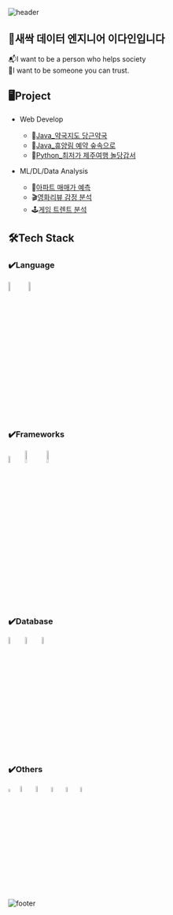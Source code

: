 ![header](https://capsule-render.vercel.app/api?type=waving&reversal=true&height=250&section=header&text=Hello%20World!&desc=This%20is%20Dain's%20Github&fontSize=60&descSize=30&fontAlignY=30&descAlignY=50&color=gradient&customColorList=0,5)

## 🌱새싹 데이터 엔지니어 이다인입니다
📬I want to be a person who helps society   
🤝I want to be someone you can trust.


## 🖥Project
* Web Develop
  + 🥕[Java_약국지도 당근약국](https://github.com/leedain0301/JAVA-Spring-Carrot_Pharmacy)
  + 🌳[Java_휴양림 예약 숲속으로](https://github.com/leedain0301/JAVA-Spring-Into_the_Forest_back)
  + 🍊[Python_최저가 제주여행 놀당갑서](https://github.com/leedain0301/Python-Flask-Fly_Jeju)
  
* ML/DL/Data Analysis
  + 🏢[아파트 매매가 예측](https://github.com/leedain0301/Modeling-Apartment-sales-price-forecast)
  + 🎬[영화리뷰 감정 분석](https://github.com/leedain0301/Modeling-Movie-Review-Sentiment)
  + 🕹[게임 트렌트 분석](https://github.com/leedain0301/Analysis-Game-Trend)

 ## 🛠Tech Stack

 ### ✔️Language
<img width="7%" src="https://github.com/leedain0301/leedain0301/assets/85441185/986b4fe5-3ee5-42ac-8d36-6f3763921d03"/>
<img width="7%" style="margin:2px" src="https://github.com/leedain0301/leedain0301/assets/85441185/665aed38-0516-422c-9827-8661982cd53b"/>

 ### ✔️Frameworks
<img width="6%" src="https://github.com/leedain0301/leedain0301/assets/85441185/cd8f922d-5ee1-40e0-b524-f7d5a4d23002"/>   
<img width="8%" src="https://github.com/leedain0301/leedain0301/assets/85441185/c3af6e67-4b9d-4280-8e91-ed90295c078b"/>
<img width="8%" src="https://github.com/leedain0301/leedain0301/assets/85441185/3266b8b1-1eda-442d-8281-2fe727b2fc3b"/>
<br/>


 ### ✔️Database 
<img width="6%" src="https://github.com/leedain0301/leedain0301/assets/85441185/6f07c63d-2798-4597-8fed-4121e880c877"/>
<img width="6%" src="https://github.com/leedain0301/leedain0301/assets/85441185/3456c03d-ec2f-4907-8003-44c775efe9d5"/>
<img width="6%" src="https://github.com/leedain0301/leedain0301/assets/85441185/faf61026-34b0-4d42-849b-8a543377193c"/>

 ### ✔️Others
<img width="4%" src="https://github.com/leedain0301/leedain0301/assets/85441185/048661b4-8f7e-4a16-9096-bdaed1546030"/>  
<img width="5.5%" src="https://github.com/leedain0301/leedain0301/assets/85441185/5454624d-6371-40c2-bb64-47b6536cc927"/>   
<img width="5.5%" src="https://github.com/leedain0301/leedain0301/assets/85441185/73a826a7-fa42-45ef-aa84-eed367aaf7e1"/>   
<img width="5%" src="https://github.com/leedain0301/leedain0301/assets/85441185/51f8c823-316d-4f80-ba75-b9a90a37d1ba"/>   
<img width="5%" src="https://github.com/leedain0301/leedain0301/assets/85441185/31bb3be1-c52a-4414-a38e-fa30d8315cba"/> 
<img width="5%" src="https://github.com/leedain0301/leedain0301/assets/85441185/3ee2138b-b7ce-43ba-9706-08d8ad0c43a2"/> 


<!-- 
<br/><br/>
<img width="10%" src="https://github.com/leedain0301/leedain0301/assets/85441185/b5ad0286-3060-4193-b1c1-abd519c340c3"/> 
<img width="5%" src="https://github.com/leedain0301/leedain0301/assets/85441185/c4d33a2e-c34d-42fc-9030-f7312640eb60"/>

![Anurag's GitHub stats](https://github-readme-stats.vercel.app/api?username=anuraghazra&theme=calm&show_icons=true)
-->







![footer](https://capsule-render.vercel.app/api?type=waving&reversal=true&height=100&section=footer&color=gradient&customColorList=0,5)
